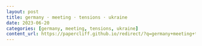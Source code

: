 ```yaml
---
layout: post
title: germany · meeting · tensions · ukraine
date: 2023-06-20
categories: [germany, meeting, tensions, ukraine]
content_url: https://papercliff.github.io/redirect/?q=germany+meeting+tensions+ukraine&tbs=cdr:1,cd_min:6/19/2023,cd_max:6/21/2023
---
```

